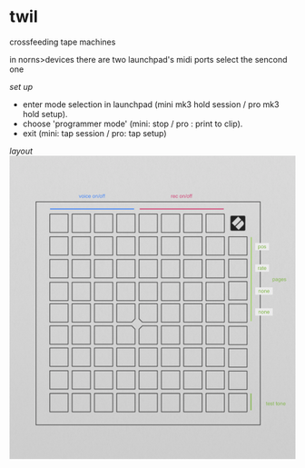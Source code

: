 # twil
crossfeeding tape machines

in norns>devices
there are two launchpad's midi ports
select the sencond one

*set up*
* enter mode selection in launchpad (mini mk3 hold session / pro mk3 hold setup).
* choose 'programmer mode' (mini: stop / pro : print to clip).
* exit (mini: tap session / pro: tap setup)

*layout*
![layout](v1.png)
